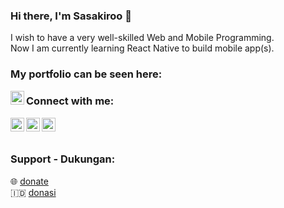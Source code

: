 ### Hi there, I'm Sasakiroo 👋

I wish to have a very well-skilled Web and Mobile Programming.
<br>
Now I am currently learning React Native to build mobile app(s).

### My portfolio can be seen here:
[<img align="left" alt="sasakiroo | Website" width="22px" src="https://cdn.jsdelivr.net/npm/boxicons@2.1.2/svg/regular/bx-globe-alt.svg" />][Website]


### Connect with me:

[<img align="left" alt="sasakiroo | Instagram" width="22px" src="https://cdn.jsdelivr.net/npm/simple-icons@v3/icons/instagram.svg" />][instagram]
[<img align="left" alt="sasakiroo | Youtube" width="22px" src="https://cdn.jsdelivr.net/npm/simple-icons@v3/icons/youtube.svg" />][youtube]
[<img align="left" alt="sasakiroo | Tiktok" width="22px" src="https://cdn.jsdelivr.net/npm/simple-icons@v3/icons/tiktok.svg" />][tiktok]


<br> <br>

### Support - Dukungan:

🌐  [donate]
<br>
🇮🇩  [donasi]



[donasi]: https://saweria.co/sasakiroo
[donate]: https://paypal.me/sasakiroo
[youtube]: https://www.youtube.com/channel/UCze-cYXPTvZtiKSaJ0BR5Yg
[instagram]: https://instagram.com/sasakiroo___
[tiktok]: tiktok.com/@boringcodes
[Website]: https://sasakiroo.tech
